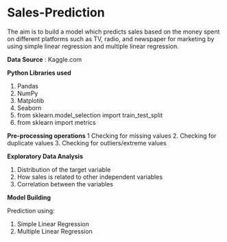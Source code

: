 # Sales-Prediction

The aim is to build a model which predicts sales based on the money spent on different platforms such as TV, radio, and newspaper for marketing by using simple linear regression and multiple linear regression.

**Data Source** : Kaggle.com

**Python Libraries used**
  1. Pandas
  2. NumPy
  3. Matplotib
  4. Seaborn
  5. from sklearn.model_selection import train_test_split
  6. from sklearn import metrics

**Pre-processing operations**
  1 Checking for missing values
  2. Checking for duplicate values
  3. Checking for outliers/extreme values

**Exploratory Data Analysis**
  1. Distribution of the target variable
  2. How sales is related to other independent variables
  3. Correlation between the variables

**Model Building**

Prediction using:
  1. Simple Linear Regression
  2. Multiple Linear Regression
